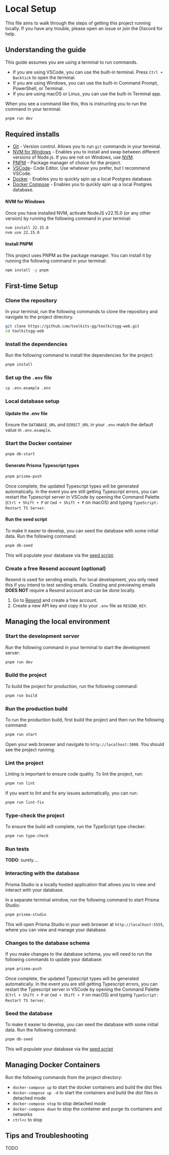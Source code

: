 # Local Setup

This file aims to walk through the steps of getting this project running locally. If you have any trouble, please open an issue or join the Discord for help.

## Understanding the guide

This guide assumes you are using a terminal to run commands.

- If you are using VSCode, you can use the built-in terminal. Press `Ctrl + Backtick` to open the terminal.
- If you are using Windows, you can use the built-in Command Prompt, PowerShell, or Terminal.
- If you are using macOS or Linux, you can use the built-in Terminal app.

When you see a command like this, this is instructing you to run the command in your terminal:

```bash
pnpm run dev
```

## Required installs

- [Git](https://git-scm.com/downloads) - Version control. Allows you to run `git` commands in your terminal.
- [NVM for Windows](https://github.com/coreybutler/nvm-windows/releases) - Enables you to install and swap between different versions of Node.js. If you are not on Windows, use [NVM](https://github.com/nvm-sh/nvm).
- [PNPM](https://pnpm.io/installation) - Package manager of choice for the project.
- [VSCode](https://code.visualstudio.com/download)- Code Editor. Use whatever you prefer, but I recommend VSCode.
- [Docker](https://www.docker.com/get-started) - Enables you to quickly spin up a local Postgres database.
- [Docker Compose](https://docs.docker.com/compose/install/) - Enables you to quickly spin up a local Postgres database.

#### NVM for Windows

Once you have installed NVM, activate NodeJS v22.15.0 (or any other version) by running the following command in your terminal:

```bash
nvm install 22.15.0
nvm use 22.15.0
```

#### Install PNPM

This project uses PNPM as the package manager. You can install it by running the following command in your terminal:

```bash
npm install -g pnpm
```

## First-time Setup

### Clone the repository

In your terminal, run the following commands to clone the repository and navigate to the project directory.

```bash
git clone https://github.com/toolkits-gg/toolkitsgg-web.git
cd toolkitsgg-web
```

### Install the dependencies

Run the following command to install the dependencies for the project:

```bash
pnpm install
```

### Set up the `.env` file

```bash
cp .env.example .env
```

### Local database setup

#### Update the .env file

Ensure the `DATABASE_URL` and `DIRECT_URL` in your `.env` match the default value in `.env.example`.

### Start the Docker container

```bash
pnpm db-start
```

#### Generate Prisma Typescript types

```bash
pnpm prisma-push
```

Once complete, the updated Typescript types will be generated automatically. In the event you are still getting Typescript errors, you can restart the Typescript server in VSCode by opening the Command Palette (`Ctrl + Shift + P` or `Cmd + Shift + P` on macOS) and typing `TypeScript: Restart TS Server`.

#### Run the seed script

To make it easier to develop, you can seed the database with some initial data. Run the following command:

```bash
pnpm db-seed
```

This will populate your database via the [seed script](../src/lib/prisma/seed.ts).

### Create a free Resend account (optional)

Resend is used for sending emails. For local development, you only need this if you intend to test sending emails. Creating and previewing emails **DOES NOT** require a Resend account and can be done locally.

1. Go to [Resend](https://resend.com/) and create a free account.
2. Create a new API key and copy it to your `.env` file as `RESEND_KEY`.

## Managing the local environment

### Start the development server

Run the following command in your terminal to start the development server:

```bash
pnpm run dev
```

### Build the project

To build the project for production, run the following command:

```bash
pnpm run build
```

### Run the production build

To run the production build, first build the project and then run the following command:

```bash
pnpm run start
```

Open your web browser and navigate to `http://localhost:3000`. You should see the project running.

### Lint the project

Linting is important to ensure code quality. To lint the project, run:

```bash
pnpm run lint
```

If you want to lint and fix any issues automatically, you can run:

```bash
pnpm run lint-fix
```

### Type-check the project

To ensure the build will complete, run the TypeScript type checker:

```bash
pnpm run type-check
```

### Run tests

**TODO**: surely....

### Interacting with the database

Prisma Studio is a locally hosted application that allows you to view and interact with your database.

In a separate terminal window, run the following command to start Prisma Studio:

```bash
pnpm prisma-studio
```

This will open Prisma Studio in your web browser at `http://localhost:5555`, where you can view and manage your database.

### Changes to the database schema

If you make changes to the database schema, you will need to run the following commands to update your database:

```bash
pnpm prisma-push
```

Once complete, the updated Typescript types will be generated automatically. In the event you are still getting Typescript errors, you can restart the Typescript server in VSCode by opening the Command Palette (`Ctrl + Shift + P` or `Cmd + Shift + P` on macOS) and typing `TypeScript: Restart TS Server`.

### Seed the database

To make it easier to develop, you can seed the database with some initial data. Run the following command:

```bash
pnpm db-seed
```

This will populate your database via the [seed script](../src/lib/prisma/seed.ts)

## Managing Docker Containers

Run the following commands from the project directory:

- `docker-compose up` to start the docker containers and build the dist files
- `docker-compose up -d` to start the containers and build the dist files in detached mode
- `docker-compose stop` to stop detached mode
- `docker-compose down` to stop the container and purge its containers and networks
- `ctrl+c` to stop

## Tips and Troubleshooting

TODO
